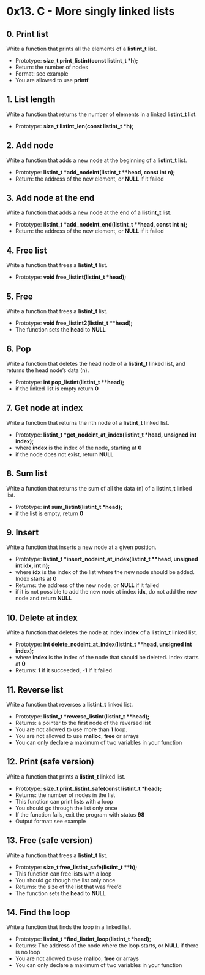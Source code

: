 # 0x13. C - More singly linked lists


## 0. Print list

Write a function that prints all the elements of a **listint_t** list.

- Prototype: **size_t print_listint(const listint_t \*h);**
- Return: the number of nodes
- Format: see example
- You are allowed to use **printf**


## 1. List length

Write a function that returns the number of elements in a linked **listint_t** list.

- Prototype: **size_t listint_len(const listint_t \*h);**


## 2. Add node

Write a function that adds a new node at the beginning of a **listint_t** list.

- Prototype: **listint_t \*add_nodeint(listint_t \*\*head, const int n);**
- Return: the address of the new element, or **NULL** if it failed


## 3. Add node at the end

Write a function that adds a new node at the end of a **listint_t** list.

- Prototype: **listint_t \*add_nodeint_end(listint_t \*\*head, const int n);**
- Return: the address of the new element, or **NULL** if it failed


## 4. Free list

Write a function that frees a **listint_t** list.

- Prototype: **void free_listint(listint_t \*head);**


## 5. Free

Write a function that frees a **listint_t** list.

- Prototype: **void free_listint2(listint_t \*\*head);**
- The function sets the **head** to **NULL**


## 6. Pop

Write a function that deletes the head node of a **listint_t** linked list, and returns the head node’s data (n).

- Prototype: **int pop_listint(listint_t \*\*head);**
- if the linked list is empty return **0**


## 7. Get node at index

Write a function that returns the nth node of a **listint_t** linked list.

- Prototype: **listint_t \*get_nodeint_at_index(listint_t \*head, unsigned int index);**
- where **index** is the index of the node, starting at **0**
- if the node does not exist, return **NULL**


## 8. Sum list

Write a function that returns the sum of all the data (n) of a **listint_t** linked list.

- Prototype: **int sum_listint(listint_t \*head);**
- if the list is empty, return **0**


## 9. Insert

Write a function that inserts a new node at a given position.

- Prototype: **listint_t \*insert_nodeint_at_index(listint_t \*\*head, unsigned int idx, int n);**
- where **idx** is the index of the list where the new node should be added. Index starts at **0**
- Returns: the address of the new node, or **NULL** if it failed
- if it is not possible to add the new node at index **idx**, do not add the new node and return **NULL**


## 10. Delete at index

Write a function that deletes the node at index **index** of a **listint_t** linked list.

- Prototype: **int delete_nodeint_at_index(listint_t \*\*head, unsigned int index);**
- where **index** is the index of the node that should be deleted. Index starts at **0**
- Returns: **1** if it succeeded, **-1** if it failed


## 11. Reverse list

Write a function that reverses a **listint_t** linked list.

- Prototype: **listint_t \*reverse_listint(listint_t \*\*head);**
- Returns: a pointer to the first node of the reversed list
- You are not allowed to use more than **1** loop.
- You are not allowed to use **malloc**, **free** or arrays
- You can only declare a maximum of two variables in your function


## 12. Print (safe version)

Write a function that prints a **listint_t** linked list.

- Prototype: **size_t print_listint_safe(const listint_t \*head);**
- Returns: the number of nodes in the list
- This function can print lists with a loop
- You should go through the list only once
- If the function fails, exit the program with status **98**
- Output format: see example


## 13. Free (safe version)

Write a function that frees a **listint_t** list.

- Prototype: **size_t free_listint_safe(listint_t \*\*h);**
- This function can free lists with a loop
- You should go though the list only once
- Returns: the size of the list that was free’d
- The function sets the **head** to **NULL**


## 14. Find the loop

Write a function that finds the loop in a linked list.

- Prototype: **listint_t \*find_listint_loop(listint_t \*head);**
- Returns: The address of the node where the loop starts, or **NULL** if there is no loop
- You are not allowed to use **malloc**, **free** or arrays
- You can only declare a maximum of two variables in your function

#
